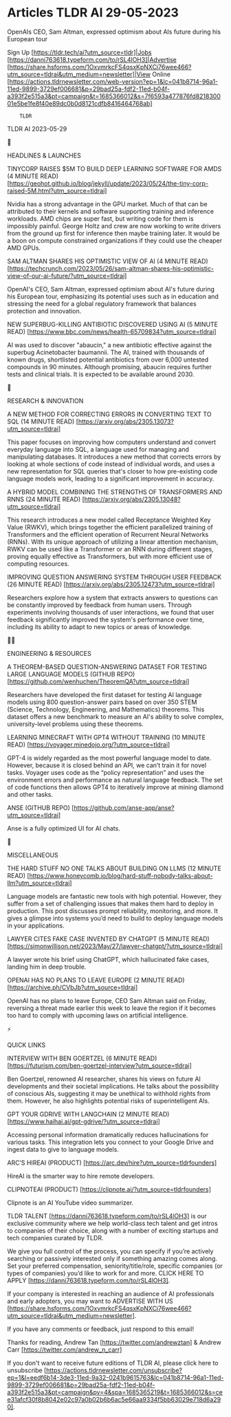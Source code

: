 # Articles TLDR AI 29-05-2023

OpenAIs CEO, Sam Altman, expressed optimism about AIs future during
his European tour  

Sign Up [https://tldr.tech/ai?utm_source=tldr]|Jobs
[https://danni763618.typeform.com/to/rSL4lOH3]|Advertise
[https://share.hsforms.com/1OxvmrkcFS4qsxKpNXCi76wee466?utm_source=tldrai&utm_medium=newsletter]|View
Online
[https://actions.tldrnewsletter.com/web-version?ep=1&lc=041b8714-96a1-11ed-9899-3729ef006681&p=29bad25a-fdf2-11ed-b04f-a393f2e515a3&pt=campaign&t=1685366012&s=7f6593a477876fd821830001e5be1fe8f40e89dc0b0d8121cdfb8416464768ab]


		TLDR 

TLDR AI 2023-05-29

🚀 

HEADLINES & LAUNCHES

TINYCORP RAISES $5M TO BUILD DEEP LEARNING SOFTWARE FOR AMDS (4 MINUTE
READ)
[https://geohot.github.io/blog/jekyll/update/2023/05/24/the-tiny-corp-raised-5M.html?utm_source=tldrai]


Nvidia has a strong advantage in the GPU market. Much of that can be
attributed to their kernels and software supporting training and
inference workloads. AMD chips are super fast, but writing code for
them is impossibly painful. George Holtz and crew are now working to
write drivers from the ground up first for inference then maybe
training later. It would be a boon on compute constrained
organizations if they could use the cheaper AMD GPUs. 

SAM ALTMAN SHARES HIS OPTIMISTIC VIEW OF AI (4 MINUTE READ)
[https://techcrunch.com/2023/05/26/sam-altman-shares-his-optimistic-view-of-our-ai-future/?utm_source=tldrai]


OpenAI's CEO, Sam Altman, expressed optimism about AI's future during
his European tour, emphasizing its potential uses such as in education
and stressing the need for a global regulatory framework that balances
protection and innovation. 

NEW SUPERBUG-KILLING ANTIBIOTIC DISCOVERED USING AI (5 MINUTE READ)
[https://www.bbc.com/news/health-65709834?utm_source=tldrai] 

AI was used to discover "abaucin," a new antibiotic effective against
the superbug Acinetobacter baumannii. The AI, trained with thousands
of known drugs, shortlisted potential antibiotics from over 6,000
untested compounds in 90 minutes. Although promising, abaucin requires
further tests and clinical trials. It is expected to be available
around 2030. 

🧠 

RESEARCH & INNOVATION

A NEW METHOD FOR CORRECTING ERRORS IN CONVERTING TEXT TO SQL (14
MINUTE READ) [https://arxiv.org/abs/2305.13073?utm_source=tldrai] 

This paper focuses on improving how computers understand and convert
everyday language into SQL, a language used for managing and
manipulating databases. It introduces a new method that corrects
errors by looking at whole sections of code instead of individual
words, and uses a new representation for SQL queries that's closer to
how pre-existing code language models work, leading to a significant
improvement in accuracy. 

A HYBRID MODEL COMBINING THE STRENGTHS OF TRANSFORMERS AND RNNS (24
MINUTE READ) [https://arxiv.org/abs/2305.13048?utm_source=tldrai] 

This research introduces a new model called Receptance Weighted Key
Value (RWKV), which brings together the efficient parallelized
training of Transformers and the efficient operation of Recurrent
Neural Networks (RNNs). With its unique approach of utilizing a linear
attention mechanism, RWKV can be used like a Transformer or an RNN
during different stages, proving equally effective as Transformers,
but with more efficient use of computing resources. 

IMPROVING QUESTION ANSWERING SYSTEM THROUGH USER FEEDBACK (26 MINUTE
READ) [https://arxiv.org/abs/2305.12473?utm_source=tldrai] 

Researchers explore how a system that extracts answers to questions
can be constantly improved by feedback from human users. Through
experiments involving thousands of user interactions, we found that
user feedback significantly improved the system's performance over
time, including its ability to adapt to new topics or areas of
knowledge. 

🧑‍💻 

ENGINEERING & RESOURCES

A THEOREM-BASED QUESTION-ANSWERING DATASET FOR TESTING LARGE LANGUAGE
MODELS (GITHUB REPO)
[https://github.com/wenhuchen/TheoremQA?utm_source=tldrai] 

Researchers have developed the first dataset for testing AI language
models using 800 question-answer pairs based on over 350 STEM
(Science, Technology, Engineering, and Mathematics) theorems. This
dataset offers a new benchmark to measure an AI's ability to solve
complex, university-level problems using these theorems. 

LEARNING MINECRAFT WITH GPT4 WITHOUT TRAINING (10 MINUTE READ)
[https://voyager.minedojo.org/?utm_source=tldrai] 

GPT-4 is widely regarded as the most powerful language model to date.
However, because it is closed behind an API, we can’t train it for
novel tasks. Voyager uses code as the “policy representation” and
uses the environment errors and performance as natural language
feedback. The set of code functions then allows GPT4 to iteratively
improve at mining diamond and other tasks. 

ANSE (GITHUB REPO)
[https://github.com/anse-app/anse?utm_source=tldrai] 

Anse is a fully optimized UI for AI chats. 

🎁 

MISCELLANEOUS

THE HARD STUFF NO ONE TALKS ABOUT BUILDING ON LLMS (12 MINUTE READ)
[https://www.honeycomb.io/blog/hard-stuff-nobody-talks-about-llm?utm_source=tldrai]


Language models are fantastic new tools with high potential. However,
they suffer from a set of challenging issues that makes them hard to
deploy in production. This post discusses prompt reliability,
monitoring, and more. It gives a glimpse into systems you’d need to
build to deploy language models in your applications. 

LAWYER CITES FAKE CASE INVENTED BY CHATGPT (5 MINUTE READ)
[https://simonwillison.net/2023/May/27/lawyer-chatgpt/?utm_source=tldrai]


A lawyer wrote his brief using ChatGPT, which hallucinated fake cases,
landing him in deep trouble. 

OPENAI HAS NO PLANS TO LEAVE EUROPE (2 MINUTE READ)
[https://archive.ph/CVbJb?utm_source=tldrai] 

OpenAI has no plans to leave Europe, CEO Sam Altman said on Friday,
reversing a threat made earlier this week to leave the region if it
becomes too hard to comply with upcoming laws on artificial
intelligence. 

⚡ 

QUICK LINKS

INTERVIEW WITH BEN GOERTZEL (6 MINUTE READ)
[https://futurism.com/ben-goertzel-interview?utm_source=tldrai] 

Ben Goertzel, renowned AI researcher, shares his views on future AI
developments and their societal implications. He talks about the
possibility of conscious AIs, suggesting it may be unethical to
withhold rights from them. However, he also highlights potential risks
of superintelligent AIs. 

GPT YOUR GDRIVE WITH LANGCHAIN (2 MINUTE READ)
[https://www.haihai.ai/gpt-gdrive/?utm_source=tldrai] 

Accessing personal information dramatically reduces hallucinations for
various tasks. This integration lets you connect to your Google Drive
and ingest data to give to language models. 

ARC’S HIREAI (PRODUCT)
[https://arc.dev/hire?utm_source=tldrfounders] 

HireAI is the smarter way to hire remote developers. 

CLIPNOTEAI (PRODUCT) [https://clipnote.ai/?utm_source=tldrfounders] 

Clipnote is an AI YouTube video summarizer. 

TLDR TALENT [https://danni763618.typeform.com/to/rSL4lOH3] is our
exclusive community where we help world-class tech talent and get
intros to companies of their choice, along with a number of exciting
startups and tech companies curated by TLDR.

We give you full control of the process, you can specify if you’re
actively searching or passively interested only if something amazing
comes along. Set your preferred compensation, seniority/title/role,
specific companies (or types of companies) you’d like to work for
and more. CLICK HERE TO APPLY
[https://danni763618.typeform.com/to/rSL4lOH3].

If your company is interested in reaching an audience of AI
professionals and early adopters, you may want to ADVERTISE WITH US
[https://share.hsforms.com/1OxvmrkcFS4qsxKpNXCi76wee466?utm_source=tldrai&utm_medium=newsletter].


If you have any comments or feedback, just respond to this email! 

Thanks for reading, 
Andrew Tan [https://twitter.com/andrewztan] & Andrew Carr
[https://twitter.com/andrew_n_carr] 

If you don't want to receive future editions of TLDR AI, please click
here to unsubscribe
[https://actions.tldrnewsletter.com/unsubscribe?ep=1&l=eedf6b14-3de3-11ed-9a32-0241b9615763&lc=041b8714-96a1-11ed-9899-3729ef006681&p=29bad25a-fdf2-11ed-b04f-a393f2e515a3&pt=campaign&pv=4&spa=1685365219&t=1685366012&s=cee31afcf30f8b8042e02c97a0b02b6b6ac5e66aa9334f5bb63029e718d6a290].


 